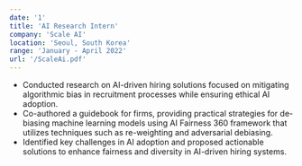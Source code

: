 ```yaml
---
date: '1'
title: 'AI Research Intern'
company: 'Scale AI'
location: 'Seoul, South Korea'
range: 'January - April 2022'
url: '/ScaleAi.pdf'
---
```


- Conducted research on AI-driven hiring solutions focused on mitigating algorithmic bias in recruitment processes while ensuring ethical AI adoption.
- Co-authored a guidebook for firms, providing practical strategies for de-biasing machine learning models using AI Fairness 360 framework that utilizes techniques such as re-weighting and adversarial debiasing.
- Identified key challenges in AI adoption and proposed actionable solutions to enhance fairness and diversity in AI-driven hiring systems.
